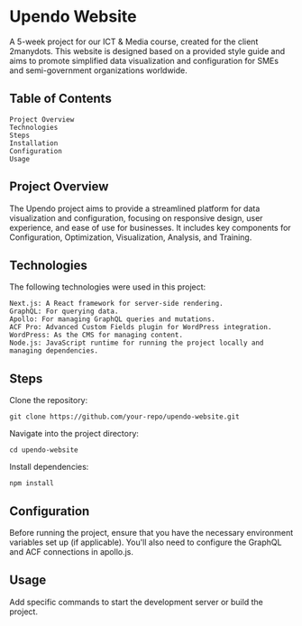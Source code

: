 # Upendo Website

A 5-week project for our ICT & Media course, created for the client 2manydots. This website is designed based on a provided style guide and aims to promote simplified data visualization and configuration for SMEs and semi-government organizations worldwide.

## Table of Contents

    Project Overview
    Technologies
    Steps
    Installation
    Configuration
    Usage

## Project Overview

The Upendo project aims to provide a streamlined platform for data visualization and configuration, focusing on responsive design, user experience, and ease of use for businesses. It includes key components for Configuration, Optimization, Visualization, Analysis, and Training.

## Technologies

The following technologies were used in this project:

    Next.js: A React framework for server-side rendering.
    GraphQL: For querying data.
    Apollo: For managing GraphQL queries and mutations.
    ACF Pro: Advanced Custom Fields plugin for WordPress integration.
    WordPress: As the CMS for managing content.
    Node.js: JavaScript runtime for running the project locally and managing dependencies.


## Steps

Clone the repository:

    git clone https://github.com/your-repo/upendo-website.git

Navigate into the project directory:

    cd upendo-website

Install dependencies:

    npm install

## Configuration

Before running the project, ensure that you have the necessary environment variables set up (if applicable). You'll also need to configure the GraphQL and ACF connections in apollo.js.

## Usage

Add specific commands to start the development server or build the project.
